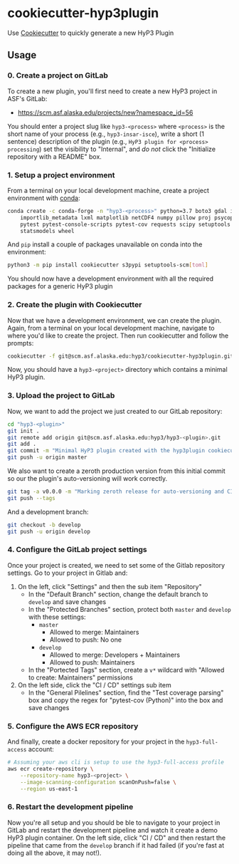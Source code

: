 # cookiecutter-hyp3plugin

Use [Cookiecutter](https://cookiecutter.readthedocs.io/en/latest/) to quickly 
generate a new HyP3 Plugin

## Usage

### 0. Create a project on GitLab

To create a new plugin, you'll first need to create a new HyP3 project in ASF's
GitLab:

* https://scm.asf.alaska.edu/projects/new?namespace_id=56
  
You should enter a project slug like `hyp3-<process>` where `<process>` is the 
short name of your process (e.g., `hyp3-insar-isce`), write a short (1 sentence)
description of the plugin (e.g., `HyP3 plugin for <process> processing`) set the 
visibility to "Internal", and *do not* click the "Initialize repository with a 
README" box. 

### 1. Setup a project environment

From a terminal on your local development machine, create a project environment 
with [conda](https://docs.conda.io/en/latest/miniconda.html):

```bash
conda create -c conda-forge -n "hyp3-<process>" python=3.7 boto3 gdal imageio \ 
    importlib_metadata lxml matplotlib netCDF4 numpy pillow proj psycopg2 pyshp \
    pytest pytest-console-scripts pytest-cov requests scipy setuptools six \
    statsmodels wheel
``` 

And `pip` install a couple of packages unavailable on conda into the environment:
```bash
python3 -m pip install cookiecutter s3pypi setuptools-scm[toml]
```

You should now have a development environment with all the required packages for
a generic HyP3 plugin

### 2. Create the plugin with Cookiecutter

Now that we have a development environment, we can create the plugin. Again, 
from a terminal on your local development machine, navigate to where you'd like 
to create the project. Then run cookiecutter and follow the prompts:

```bash
cookiecutter -f git@scm.asf.alaska.edu:hyp3/cookiecutter-hyp3plugin.git
```

Now, you should have a `hyp3-<project>` directory which contains a minimal HyP3
plugin.

### 3. Upload the project to GitLab

Now, we want to add the project we just created to our GitLab repository:

```bash
cd "hyp3-<plugin>"
git init .
git remote add origin git@scm.asf.alaska.edu:hyp3/hyp3-<plugin>.git
git add .
git commit -m "Minimal HyP3 plugin created with the hyp3plugin cookiecutter"
git push -u origin master
```

We also want to create a zeroth production version from this initial commit so 
our the plugin's auto-versioning will work correctly.

```bash
git tag -a v0.0.0 -m "Marking zeroth release for auto-versioning and CI/CD Tooling"
git push --tags
```

And a development branch:

```bash
git checkout -b develop
git push -u origin develop
```

### 4. Configure the GitLab project settings

Once your project is created, we need to set some of the Gitlab repository settings. 
Go to your project in Gitlab and:
1. On the left, click "Settings" and then the sub item "Repository"
   * In the "Default Branch" section, change the default branch to `develop` and 
     save changes
   * In the "Protected Branches" section, protect both `master` and `develop` 
     with these settings:
     * `master`
       * Allowed to merge: Maintainers
       * Allowed to push: No one
     * `develop`
       * Allowed to merge: Developers + Maintainers
       * Allowed to push: Maintainers
   * In the "Portected Tags" section, create a `v*` wildcard with "Allowed to create:
     Maintainers" permissions
2. On the left side, click the "CI / CD" settings sub item
   * In the "General Pilelines" section, find the "Test coverage parsing" box and
     copy the regex for "pytest-cov (Python)" into the box and save changes

### 5. Configure the AWS ECR repository

And finally, create a docker repository for your project in the `hyp3-full-access` account:
   ```bash
   # Assuming your aws cli is setup to use the hyp3-full-access profile
   aws ecr create-repository \
       --repository-name hyp3-<project> \
       --image-scanning-configuration scanOnPush=false \
       --region us-east-1
   ```

### 6. Restart the development pipeline

Now you're all setup and you should be ble to navigate to your project in GitLab
and restart the development pipeline and watch it create a demo HyP3 plugin container. 
On the left side, click "CI / CD" and then restart the pipeline that came from the 
`develop` branch if it had failed (if you're fast at doing all the above, it may not!). 
